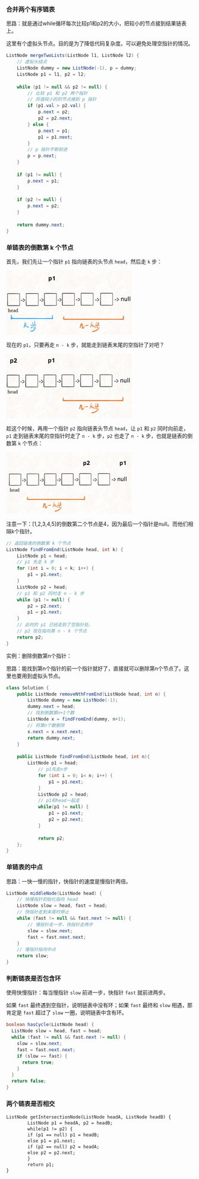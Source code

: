 ### 合并两个有序链表

思路：就是通过while循环每次比较p1和p2的大小，把较小的节点接到结果链表上。

这里有个虚拟头节点。目的是为了降低代码复杂度。可以避免处理空指针的情况。

```java
ListNode mergeTwoLists(ListNode l1, ListNode l2) {
    // 虚拟头结点
    ListNode dummy = new ListNode(-1), p = dummy;
    ListNode p1 = l1, p2 = l2;

    while (p1 != null && p2 != null) {
        // 比较 p1 和 p2 两个指针
        // 将值较小的的节点接到 p 指针
        if (p1.val > p2.val) {
            p.next = p2;
            p2 = p2.next;
        } else {
            p.next = p1;
            p1 = p1.next;
        }
        // p 指针不断前进
        p = p.next;
    }

    if (p1 != null) {
        p.next = p1;
    }

    if (p2 != null) {
        p.next = p2;
    }

    return dummy.next;
}
```

### 单链表的倒数第 k 个节点

首先，我们先让一个指针 `p1` 指向链表的头节点 `head`，然后走 `k` 步：

<img src="3.%E9%93%BE%E8%A1%A8%E7%9A%84%E5%85%AD%E4%B8%AA%E5%A5%97%E8%B7%AF.assets/image-20210902202644229.png" alt="image-20210902202644229" style="zoom: 33%;" />

现在的 `p1`，只要再走 `n - k` 步，就能走到链表末尾的空指针了对吧？

<img src="3.%E9%93%BE%E8%A1%A8%E7%9A%84%E5%85%AD%E4%B8%AA%E5%A5%97%E8%B7%AF.assets/image-20210902202722692.png" alt="image-20210902202722692" style="zoom: 33%;" />

趁这个时候，再用一个指针 `p2` 指向链表头节点 `head`，让 `p1` 和 `p2` 同时向前走，`p1` 走到链表末尾的空指针时走了 `n - k` 步，`p2` 也走了 `n - k` 步，也就是链表的倒数第 `k` 个节点：

<img src="3.%E9%93%BE%E8%A1%A8%E7%9A%84%E5%85%AD%E4%B8%AA%E5%A5%97%E8%B7%AF.assets/image-20210902202744311.png" alt="image-20210902202744311" style="zoom: 33%;" />

注意一下：[1,2,3,4,5]的倒数第二个节点是4，因为最后一个指针是null。而他们相隔k个指针。

```java
// 返回链表的倒数第 k 个节点
ListNode findFromEnd(ListNode head, int k) {
    ListNode p1 = head;
    // p1 先走 k 步
    for (int i = 0; i < k; i++) {
        p1 = p1.next;
    }
    ListNode p2 = head;
    // p1 和 p2 同时走 n - k 步
    while (p1 != null) {
        p2 = p2.next;
        p1 = p1.next;
    }
    // 此时的 p1 已经走到了空指针处。
    // p2 现在指向第 n - k 个节点
    return p2;
}
```

实例：删除倒数第n个指针：

思路：能找到第n个指针的前一个指针就好了，直接就可以删除第n个节点了。这里也要用到虚拟头节点。

```java
class Solution {
    public ListNode removeNthFromEnd(ListNode head, int n) {
        ListNode dummy = new ListNode(-1);
        dummy.next = head;
        // 找到倒数第n+1个数
        ListNode x = findFromEnd(dummy, n+1);
        // 将第n个数删除
        x.next = x.next.next;
        return dummy.next;
    }

    public ListNode findFromEnd(ListNode head, int n){
        ListNode p1 = head;
            // p1先走n步
            for (int i = 0; i< n; i++) {
                p1 = p1.next;
            }
            ListNode p2 = head;
            // p1和head一起走
            while(p1 != null) {
                p1 = p1.next;
                p2 = p2.next;
            }

            return p2;
    };
}
```

### 单链表的中点

思路：一快一慢的指针，快指针的速度是慢指针两倍。

```java
ListNode middleNode(ListNode head) {
    // 快慢指针初始化指向 head
    ListNode slow = head, fast = head;
    // 快指针走到末尾时停止
    while (fast != null && fast.next != null) {
        // 慢指针走一步，快指针走两步
        slow = slow.next;
        fast = fast.next.next;
    }
    // 慢指针指向中点
    return slow;
}
```

### 判断链表是否包含环

使用快慢指针：每当慢指针 `slow` 前进一步，快指针 `fast` 就前进两步。

如果 `fast` 最终遇到空指针，说明链表中没有环；如果 `fast` 最终和 `slow` 相遇，那肯定是 `fast` 超过了 `slow` 一圈，说明链表中含有环。

```java
boolean hasCycle(ListNode head) {
  ListNode slow = head, fast = head;
  while (fast != null && fast.next != null) {
    slow = slow.next;
    fast = fast.next.next;
    if (slow == fast) {
      return true;
    }
  }
  return false;
}
```

### 两个链表是否相交

```
ListNode getIntersectionNode(ListNode headA, ListNode headB) {
		ListNode p1 = headA, p2 = headB;
		while(p1 != p2) {
		if (p1 == null) p1 = headB;
		else p1 = p1.next;
		if (p2 == null) p2 = headA;
		else p2 = p2.next;
		}
		return p1;
}


```

